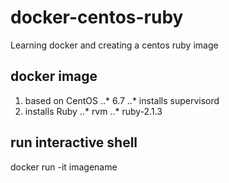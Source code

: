 # docker-centos-ruby
Learning docker and creating a centos ruby image

## docker image

1. based on CentOS
..* 6.7
..* installs supervisord
2. installs Ruby
..* rvm
..* ruby-2.1.3

## run interactive shell

docker run -it imagename

